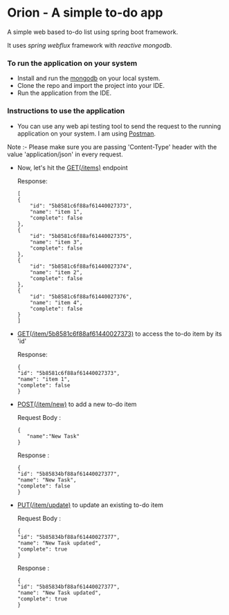 # Orion - A simple to-do app
A simple web based to-do list using spring boot framework.

It uses _spring webflux_ framework with _reactive mongodb_.

### To run the application on your system

- Install and run the [mongodb](https://docs.mongodb.com/v3.2/tutorial/install-mongodb-on-windows/) on your local system.
- Clone the repo and import the project into your IDE.
- Run the application from the IDE.

### Instructions to use the application

- You can use any web api testing tool to send the request to the running application on your system. I am using [Postman](https://www.getpostman.com).

Note :- Please make sure you are passing 'Content-Type' header with the value 'application/json' in every request.

- Now, let's hit the [GET(/items)](http://localhost:8080/items) endpoint
    
    Response: 
    ```
    [
    {
        "id": "5b8581c6f88af61440027373",
        "name": "item 1",
        "complete": false
    },
    {
        "id": "5b8581c6f88af61440027375",
        "name": "item 3",
        "complete": false
    },
    {
        "id": "5b8581c6f88af61440027374",
        "name": "item 2",
        "complete": false
    },
    {
        "id": "5b8581c6f88af61440027376",
        "name": "item 4",
        "complete": false
    }
    ]
    ```
- [GET(/item/5b8581c6f88af61440027373)](http://localhost:8080/item/5b8581c6f88af61440027373) to access the to-do item by its 'id'
    
    Response:
    ```
    {
    "id": "5b8581c6f88af61440027373",
    "name": "item 1",
    "complete": false
    }
    ```
- [POST(/item/new)](http://localhost:8080/item/new) to add a new to-do item 
   
    Request Body :
    ```
    {
       "name":"New Task"
    }
    ```
    Response :
    ```
    {
    "id": "5b85834bf88af61440027377",
    "name": "New Task",
    "complete": false
    }
    ```
- [PUT(/item/update)](http://localhost:8080/item/update) to update an existing to-do item
    
    Request Body :
    ```
    {
    "id": "5b85834bf88af61440027377",
    "name": "New Task updated",
    "complete": true
    }
    ```
    Response :
    ```
    {
    "id": "5b85834bf88af61440027377",
    "name": "New Task updated",
    "complete": true
    }
    ```
    
    
